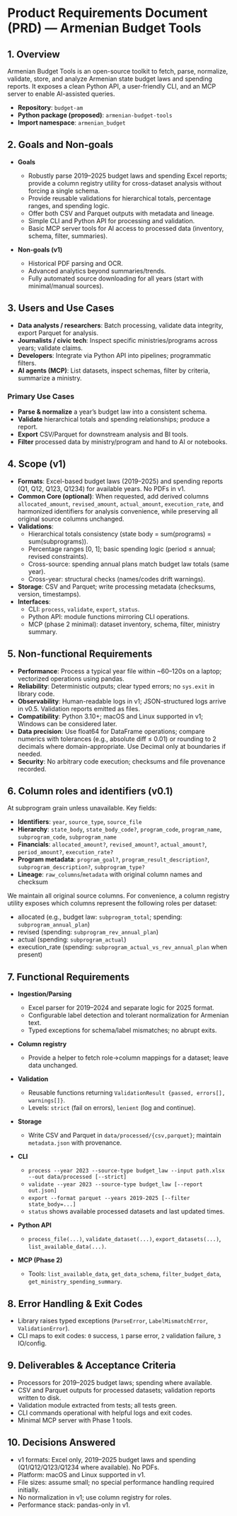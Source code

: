 # Product Requirements Document (PRD) — Armenian Budget Tools

## 1. Overview

Armenian Budget Tools is an open-source toolkit to fetch, parse, normalize, validate, store, and analyze Armenian state budget laws and spending reports. It exposes a clean Python API, a user-friendly CLI, and an MCP server to enable AI-assisted queries.

- **Repository**: `budget-am`
- **Python package (proposed)**: `armenian-budget-tools`
- **Import namespace**: `armenian_budget`

## 2. Goals and Non-goals

- **Goals**
  - Robustly parse 2019–2025 budget laws and spending Excel reports; provide a column registry utility for cross-dataset analysis without forcing a single schema.
  - Provide reusable validations for hierarchical totals, percentage ranges, and spending logic.
  - Offer both CSV and Parquet outputs with metadata and lineage.
  - Simple CLI and Python API for processing and validation.
  - Basic MCP server tools for AI access to processed data (inventory, schema, filter, summaries).

- **Non-goals (v1)**
  - Historical PDF parsing and OCR.
  - Advanced analytics beyond summaries/trends.
  - Fully automated source downloading for all years (start with minimal/manual sources).

## 3. Users and Use Cases

- **Data analysts / researchers**: Batch processing, validate data integrity, export Parquet for analysis.
- **Journalists / civic tech**: Inspect specific ministries/programs across years; validate claims.
- **Developers**: Integrate via Python API into pipelines; programmatic filters.
- **AI agents (MCP)**: List datasets, inspect schemas, filter by criteria, summarize a ministry.

### Primary Use Cases
- **Parse & normalize** a year’s budget law into a consistent schema.
- **Validate** hierarchical totals and spending relationships; produce a report.
- **Export** CSV/Parquet for downstream analysis and BI tools.
- **Filter** processed data by ministry/program and hand to AI or notebooks.

## 4. Scope (v1)

- **Formats**: Excel-based budget laws (2019–2025) and spending reports (Q1, Q12, Q123, Q1234) for available years. No PDFs in v1.
- **Common Core (optional)**: When requested, add derived columns `allocated_amount`, `revised_amount`, `actual_amount`, `execution_rate`, and harmonized identifiers for analysis convenience, while preserving all original source columns unchanged.
- **Validations**:
  - Hierarchical totals consistency (state body = sum(programs) = sum(subprograms)).
  - Percentage ranges [0, 1]; basic spending logic (period ≤ annual; revised constraints).
  - Cross-source: spending annual plans match budget law totals (same year).
  - Cross-year: structural checks (names/codes drift warnings).
- **Storage**: CSV and Parquet; write processing metadata (checksums, version, timestamps).
- **Interfaces**:
  - CLI: `process`, `validate`, `export`, `status`.
  - Python API: module functions mirroring CLI operations.
  - MCP (phase 2 minimal): dataset inventory, schema, filter, ministry summary.

## 5. Non-functional Requirements

- **Performance**: Process a typical year file within ~60–120s on a laptop; vectorized operations using pandas.
- **Reliability**: Deterministic outputs; clear typed errors; no `sys.exit` in library code.
- **Observability**: Human-readable logs in v1; JSON-structured logs arrive in v0.5. Validation reports emitted as files.
- **Compatibility**: Python 3.10+; macOS and Linux supported in v1; Windows can be considered later.
- **Data precision**: Use float64 for DataFrame operations; compare numerics with tolerances (e.g., absolute diff ≤ 0.01) or rounding to 2 decimals where domain-appropriate. Use Decimal only at boundaries if needed.
- **Security**: No arbitrary code execution; checksums and file provenance recorded.

## 6. Column roles and identifiers (v0.1)

At subprogram grain unless unavailable. Key fields:
- **Identifiers**: `year`, `source_type`, `source_file`
- **Hierarchy**: `state_body`, `state_body_code?`, `program_code`, `program_name`, `subprogram_code`, `subprogram_name`
- **Financials**: `allocated_amount?`, `revised_amount?`, `actual_amount?`, `period_amount?`, `execution_rate?`
- **Program metadata**: `program_goal?`, `program_result_description?`, `subprogram_description?`, `subprogram_type?`
- **Lineage**: `raw_columns`/`metadata` with original column names and checksum

We maintain all original source columns. For convenience, a column registry utility exposes which columns represent the following roles per dataset:

- allocated (e.g., budget law: `subprogram_total`; spending: `subprogram_annual_plan`)
- revised (spending: `subprogram_rev_annual_plan`)
- actual (spending: `subprogram_actual`)
- execution_rate (spending: `subprogram_actual_vs_rev_annual_plan` when present)

## 7. Functional Requirements

- **Ingestion/Parsing**
  - Excel parser for 2019–2024 and separate logic for 2025 format.
  - Configurable label detection and tolerant normalization for Armenian text.
  - Typed exceptions for schema/label mismatches; no abrupt exits.

- **Column registry**
  - Provide a helper to fetch role→column mappings for a dataset; leave data unchanged.

- **Validation**
  - Reusable functions returning `ValidationResult {passed, errors[], warnings[]}`.
  - Levels: `strict` (fail on errors), `lenient` (log and continue).

- **Storage**
  - Write CSV and Parquet in `data/processed/{csv,parquet}`; maintain `metadata.json` with provenance.

- **CLI**
  - `process --year 2023 --source-type budget_law --input path.xlsx --out data/processed [--strict]`
  - `validate --year 2023 --source-type budget_law [--report out.json]`
  - `export --format parquet --years 2019-2025 [--filter state_body=...]`
  - `status` shows available processed datasets and last updated times.

- **Python API**
  - `process_file(...)`, `validate_dataset(...)`, `export_datasets(...)`, `list_available_data(...)`.

- **MCP (Phase 2)**
  - Tools: `list_available_data`, `get_data_schema`, `filter_budget_data`, `get_ministry_spending_summary`.

## 8. Error Handling & Exit Codes

- Library raises typed exceptions (`ParseError`, `LabelMismatchError`, `ValidationError`).
- CLI maps to exit codes: `0` success, `1` parse error, `2` validation failure, `3` IO/config.

## 9. Deliverables & Acceptance Criteria

- Processors for 2019–2025 budget laws; spending where available.
- CSV and Parquet outputs for processed datasets; validation reports written to disk.
- Validation module extracted from tests; all tests green.
- CLI commands operational with helpful logs and exit codes.
- Minimal MCP server with Phase 1 tools.

## 10. Decisions Answered

- v1 formats: Excel only, 2019–2025 budget laws and spending (Q1/Q12/Q123/Q1234 where available). No PDFs.
- Platform: macOS and Linux supported in v1.
- File sizes: assume small; no special performance handling required initially.
- No normalization in v1; use column registry for roles.
- Performance stack: pandas-only in v1.
